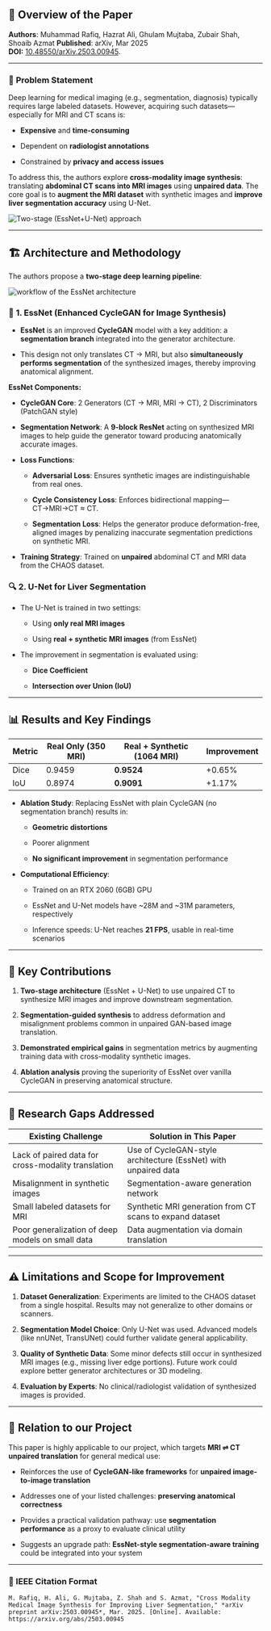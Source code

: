 ## 🧠 **Overview of the Paper**

**Authors**: Muhammad Rafiq, Hazrat Ali, Ghulam Mujtaba, Zubair Shah, Shoaib Azmat
**Published**: arXiv, Mar 2025    
**DOI:** [10.48550/arXiv.2503.00945](https://doi.org/10.48550/arXiv.2503.00945).   

---

### 🎯 **Problem Statement**

Deep learning for medical imaging (e.g., segmentation, diagnosis) typically requires large labeled datasets. However, acquiring such datasets—especially for MRI and CT scans is:

- **Expensive** and **time-consuming**
    
- Dependent on **radiologist annotations**
    
- Constrained by **privacy and access issues**
    

To address this, the authors explore **cross-modality image synthesis**: translating **abdominal CT scans into MRI images** using **unpaired data**. The core goal is to **augment the MRI dataset** with synthetic images and **improve liver segmentation accuracy** using U-Net.

![Two-stage (EssNet+U-Net) approach](./Assets/two-stage%20(EssNet+U-Net)%20approach.png)

---

## 🏗️ **Architecture and Methodology**

The authors propose a **two-stage deep learning pipeline**:

![workflow of the EssNet architecture](./Assets/workflow%20of%20the%20EssNet%20architecture.png)
### 🔧 **1. EssNet (Enhanced CycleGAN for Image Synthesis)**

- **EssNet** is an improved **CycleGAN** model with a key addition: a **segmentation branch** integrated into the generator architecture.
    
- This design not only translates CT → MRI, but also **simultaneously performs segmentation** of the synthesized images, thereby improving anatomical alignment.
    

**EssNet Components:**

- **CycleGAN Core**: 2 Generators (CT → MRI, MRI → CT), 2 Discriminators (PatchGAN style)
    
- **Segmentation Network**: A **9-block ResNet** acting on synthesized MRI images to help guide the generator toward producing anatomically accurate images.
    
- **Loss Functions**:
    
    - **Adversarial Loss**: Ensures synthetic images are indistinguishable from real ones.
        
    - **Cycle Consistency Loss**: Enforces bidirectional mapping—CT→MRI→CT ≈ CT.
        
    - **Segmentation Loss**: Helps the generator produce deformation-free, aligned images by penalizing inaccurate segmentation predictions on synthetic MRI.
        
- **Training Strategy**: Trained on **unpaired** abdominal CT and MRI data from the CHAOS dataset.

### 🔍 **2. U-Net for Liver Segmentation**

- The U-Net is trained in two settings:
    
    - Using **only real MRI images**
        
    - Using **real + synthetic MRI images** (from EssNet)
        
- The improvement in segmentation is evaluated using:
    
    - **Dice Coefficient**
        
    - **Intersection over Union (IoU)**
        

---

## 📊 **Results and Key Findings**

| Metric | Real Only (350 MRI) | Real + Synthetic (1064 MRI) | Improvement |
| ------ | ------------------- | --------------------------- | ----------- |
| Dice   | 0.9459              | **0.9524**                  | +0.65%      |
| IoU    | 0.8974              | **0.9091**                  | +1.17%      |

- **Ablation Study**: Replacing EssNet with plain CycleGAN (no segmentation branch) results in:
    
    - **Geometric distortions**
        
    - Poorer alignment
        
    - **No significant improvement** in segmentation performance
        
- **Computational Efficiency**:
    
    - Trained on an RTX 2060 (6GB) GPU
        
    - EssNet and U-Net models have ~28M and ~31M parameters, respectively
        
    - Inference speeds: U-Net reaches **21 FPS**, usable in real-time scenarios
        

---

## 🧩 **Key Contributions**

1. **Two-stage architecture** (EssNet + U-Net) to use unpaired CT to synthesize MRI images and improve downstream segmentation.
    
2. **Segmentation-guided synthesis** to address deformation and misalignment problems common in unpaired GAN-based image translation.
    
3. **Demonstrated empirical gains** in segmentation metrics by augmenting training data with cross-modality synthetic images.
    
4. **Ablation analysis** proving the superiority of EssNet over vanilla CycleGAN in preserving anatomical structure.
    

---

## 🔬 **Research Gaps Addressed**

| Existing Challenge                                 | Solution in This Paper                                         |
| -------------------------------------------------- | -------------------------------------------------------------- |
| Lack of paired data for cross-modality translation | Use of CycleGAN-style architecture (EssNet) with unpaired data |
| Misalignment in synthetic images                   | Segmentation-aware generation network                          |
| Small labeled datasets for MRI                     | Synthetic MRI generation from CT scans to expand dataset       |
| Poor generalization of deep models on small data   | Data augmentation via domain translation                       |

---

## ⚠️ **Limitations and Scope for Improvement**

1. **Dataset Generalization**: Experiments are limited to the CHAOS dataset from a single hospital. Results may not generalize to other domains or scanners.
    
2. **Segmentation Model Choice**: Only U-Net was used. Advanced models (like nnUNet, TransUNet) could further validate general applicability.
    
3. **Quality of Synthetic Data**: Some minor defects still occur in synthesized MRI images (e.g., missing liver edge portions). Future work could explore better generator architectures or 3D modeling.
    
4. **Evaluation by Experts**: No clinical/radiologist validation of synthesized images is provided.
    

---

## 🔄 **Relation to our Project**

This paper is highly applicable to our project, which targets **MRI ⇌ CT unpaired translation** for general medical use:

- Reinforces the use of **CycleGAN-like frameworks** for **unpaired image-to-image translation**
    
- Addresses one of your listed challenges: **preserving anatomical correctness**
    
- Provides a practical validation pathway: use **segmentation performance** as a proxy to evaluate clinical utility
    
- Suggests an upgrade path: **EssNet-style segmentation-aware training** could be integrated into your system

---

### 📎 IEEE Citation Format

```copy
M. Rafiq, H. Ali, G. Mujtaba, Z. Shah and S. Azmat, "Cross Modality Medical Image Synthesis for Improving Liver Segmentation," *arXiv preprint arXiv:2503.00945*, Mar. 2025. [Online]. Available: https://arxiv.org/abs/2503.00945
```